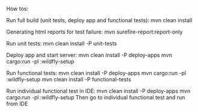 How tos:

Run full build (unit tests, deploy app and functional tests):
mvn clean install

Generating html reports for test failure:
mvn surefire-report:report-only

Run unit tests:
mvn clean install -P unit-tests

Deploy app and start server:
mvn clean install -P deploy-apps
mvn cargo:run -pl :wildfly-setup

Run functional tests:
mvn clean install -P deploy-apps
mvn cargo:run -pl :wildfly-setup
mvn clean install -P functional-tests

Run individual functional test in IDE:
mvn clean install -P deploy-apps
mvn cargo:run -pl :wildfly-setup
Then go to individual functional test and run from IDE




